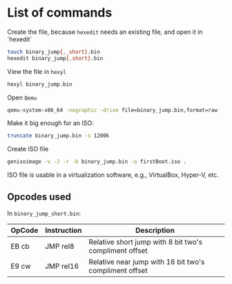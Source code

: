 # List of commands

Create the file, because `hexedit` needs an existing file, and open it in `hexedit´
```bash
touch binary_jump{,_short}.bin
hexedit binary_jump{,short}.bin
```

View the file in `hexyl`
```bash
hexyl binary_jump.bin
```

Open `Qemu`
```bash
qemu-system-x86_64 -nographic -drive file=binary_jump.bin,format=raw
```

Make it big enough for an ISO:
```bash
truncate binary_jump.bin -s 1200k
```

Create ISO file
```bash
genisoimage -v -J -r -b binary_jump.bin -o firstBoot.iso .
```

ISO file is usable in a virtualization software, e.g., VirtualBox, Hyper-V, etc.

## Opcodes used
In `binary_jump_short.bin`:

|OpCode|Instruction|Description|
|------|-----------|-----------|
|EB cb|JMP rel8| Relative short jump with 8 bit two's compliment offset|
|E9 cw|JMP rel16| Relative near jump with 16 bit two's compliment offset|

